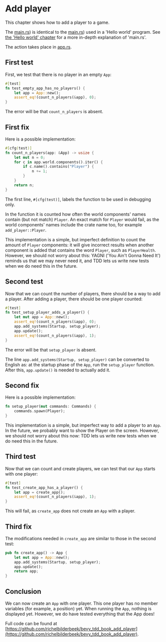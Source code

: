 # Add player

This chapter shows how to add a player to a game.

The [main.rs](https://github.com/richelbilderbeek/bevy_tdd_book_add_player/blob/master/src/main.rs))
is identical to the [main.rs](https://github.com/richelbilderbeek/bevy_tdd_book_hello_world/blob/master/src/main.rs))
used in a 'Hello world' program.
See [the 'Hello world' chapter](hello_world.md)
for a more in-depth explanation of 'main.rs'.

The action takes place in [app.rs](https://github.com/richelbilderbeek/bevy_tdd_book_add_player/blob/master/src/app.rs).

## First test

First, we test that there is no player in an empty `App`:

```rust
#[test]
fn test_empty_app_has_no_players() {
    let app = App::new();
    assert_eq!(count_n_players(&app), 0);
}
```

The error will be that `count_n_players` is absent.

## First fix

Here is a possible implementation:

```rust
#[cfg(test)]
fn count_n_players(app: &App) -> usize {
    let mut n = 0;
    for c in app.world.components().iter() {
        if c.name().contains("Player") {
            n += 1;
        }
    }
    return n;
}
```

The first line, `#[cfg(test)]`, labels the function to be used in debugging only.

In the function it is counted how often the world components' names
contain (but not match) `Player`.
An exact match for `Player` would fail,
as the world components' names include the crate name too,
for example `add_player::Player`.

This implementation is a simple, but imperfect definition to count the
amount of `Player` components: it will give incorrect results when another
component is added that contains the word `Player`, such as `PlayerHealth`.
However, we should not worry about this: YAGNI ('You Ain't Gonna Need It')
reminds us that we may never need it, and TDD lets us write new tests when
we do need this in the future.

## Second test

Now that we can count the number of players,
there should be a way to add a player.
After adding a player, there should be one player counted:

```rust
#[test]
fn test_setup_player_adds_a_player() {
    let mut app = App::new();
    assert_eq!(count_n_players(&app), 0);
    app.add_systems(Startup, setup_player);
    app.update();
    assert_eq!(count_n_players(&app), 1);
}
```

The error will be that `setup_player` is absent.

The line `app.add_systems(Startup, setup_player)` can be converted to English
as: at the startup phase of the `App`, run the `setup_player` function.
After this, `app.update()` is needed to actually add it.

## Second fix

Here is a possible implementation:

```rust
fn setup_player(mut commands: Commands) {
    commands.spawn(Player);
}
```

This implementation is a simple, but imperfect way to add a player
to an `App`. In the future, we probably want to show the Player
on the screen.
However, we should not worry about this now: TDD lets us write new tests when
we do need this in the future.

## Third test

Now that we can count and create players,
we can test that our `App` starts with one player:

```rust
#[test]
fn test_create_app_has_a_player() {
    let app = create_app();
    assert_eq!(count_n_players(&app), 1);
}
```

This will fail, as `create_app` does not create an `App` with
a player.

## Third fix

The modifications needed in `create_app` are similar to those in the
second test:

```rust
pub fn create_app() -> App {
    let mut app = App::new();
    app.add_systems(Startup, setup_player);
    app.update();
    return app;
}
```

## Conclusion

We can now create an `App` with one player.
This one player has no member variables (for example,
a position) yet.
When running the `App`, nothing is displayed yet. 
However, we do have tested everything that the App does!

Full code can be found at [https://github.com/richelbilderbeek/bevy_tdd_book_add_player](https://github.com/richelbilderbeek/bevy_tdd_book_add_player).
